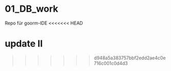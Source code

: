 # 01_DB_work

Repo für goorm-IDE
<<<<<<< HEAD

update II
=======
>>>>>>> d948a5a383757bbf2edd2ae4c0e716c001c0d4d3
